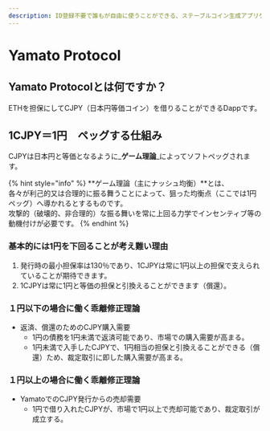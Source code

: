```yaml
---
description: ID登録不要で誰もが自由に使うことができる、ステーブルコイン生成アプリケーション
---
```


# Yamato Protocol

## Yamato Protocolとは何ですか？

ETHを担保にしてCJPY（日本円等価コイン）を借りることができるDappです。

## 1CJPY＝1円　ペッグする仕組み

CJPYは日本円と等価となるように_**ゲーム理論**_によってソフトペッグされます。

{% hint style="info" %}
**ゲーム理論（主にナッシュ均衡）**とは、\
各々が利己的又は合理的に振る舞うことによって、狙った均衡点（ここでは1円ペッグ）へ導かれるとするものです。\
攻撃的（破壊的、非合理的）な振る舞いを常に上回る力学でインセンティブ等の動機付けが必要です。
{% endhint %}

### 基本的には1円を下回ることが考え難い理由

1. 発行時の最小担保率は130％であり、1CJPYは常に1円以上の担保で支えられていることが期待できます。
2. 1CJPYは常に1円と等価の担保と引換えることができます（償還）。

### １円以下の場合に働く乖離修正理論

* 返済、償還のためのCJPY購入需要
  * 1円の債務を1円未満で返済可能であり、市場での購入需要が高まる。
  * 1円未満で入手したCJPYで、1円相当の担保と引換えることができる（償還）ため、裁定取引に即した購入需要が高まる。

### １円以上の場合に働く乖離修正理論

* YamatoでのCJPY発行からの売却需要
  * 1円で借り入れたCJPYが、市場で1円以上で売却可能であり、裁定取引が成立する。
